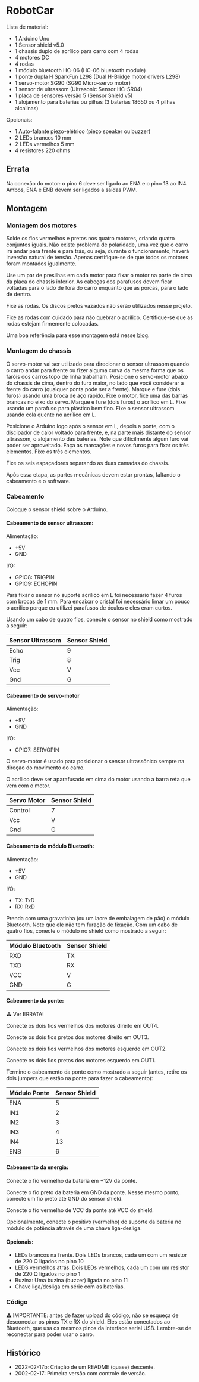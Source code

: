 # RobotCar

Lista de material:

- 1 Arduino Uno
- 1 Sensor shield v5.0
- 1 chassis duplo de acrílico para carro com 4 rodas
- 4 motores DC
- 4 rodas
- 1 módulo bluetooth HC-06 (HC-06 bluetooth module)
- 1 ponte dupla H SparkFun L298 (Dual H-Bridge motor drivers L298)
- 1 servo-motor SG90 (SG90 Micro-servo motor)
- 1 sensor de ultrassom (Ultrasonic Sensor HC-SR04)
- 1 placa de sensores versão 5 (Sensor Shield v5)
- 1 alojamento para baterias ou pilhas (3 baterias 18650 ou 4 pilhas alcalinas)

Opcionais:

- 1 Auto-falante piezo-elétrico (piezo speaker ou buzzer)
- 2 LEDs brancos 10 mm
- 2 LEDs vermelhos 5 mm
- 4 resistores 220 ohms

## Errata

Na conexão do motor: o pino 6 deve ser ligado ao ENA e o pino 13 ao IN4. Ambos, ENA e ENB devem ser ligados a saídas PWM.

## Montagem

### Montagem dos motores

Solde os fios vermelhos e pretos nos quatro motores, criando quatro conjuntos iguais. Não existe problema de polaridade, uma vez que o carro irá andar para frente e para trás, ou seja, durante o funcionamento, haverá inversão natural de tensão. Apenas certifique-se de que todos os motores foram montados igualmente.

Use um par de presilhas em cada motor para fixar o motor na parte de cima da placa do chassis inferior. As cabeças dos parafusos devem ficar voltadas para o lado de fora do carro enquanto que as porcas, para o lado de dentro.

Fixe as rodas. Os discos pretos vazados não serão utilizados nesse projeto.

Fixe as rodas com cuidado para não quebrar o acrílico. Certifique-se que as rodas estejam firmemente colocadas.

Uma boa referência para esse montagem está nesse [blog](https://create.arduino.cc/projecthub/andriy-baranov/smartphone-controlled-arduino-4wd-robot-car-14d239).

### Montagem do chassis

O servo-motor vai ser utilizado para direcionar o sensor ultrassom quando o carro andar para frente ou fizer alguma curva da mesma forma que os faróis dos carros topo de linha trabalham. Posicione o servo-motor abaixo do chassis de cima, dentro do furo maior, no lado que você considerar a frente do carro (qualquer ponta pode ser a frente). Marque e fure (dois furos) usando uma broca de aço rápido. Fixe o motor, fixe uma das barras brancas no eixo do servo. Marque e fure (dois furos) o acrílico em L. Fixe usando um parafuso para plástico bem fino. Fixe o sensor ultrassom usando cola quente no acrílico em L.

Posicione o Arduino logo após o sensor em L, depois a ponte, com o discipador de calor voltado para frente, e, na parte mais distante do sensor ultrassom, o alojamento das baterias. Note que dificilmente algum furo vai poder ser aproveitado. Faça as marcações e novos furos para fixar os três elementos. Fixe os três elementos.

Fixe os seis espaçadores separando as duas camadas do chassis.

Após essa etapa, as partes mecânicas devem estar prontas, faltando o cabeamento e o software.

### Cabeamento

Coloque o sensor shield sobre o Arduino.

#### **Cabeamento do sensor ultrassom:**

Alimentação:

- +5V
- GND

I/O:

- GPIO8: TRIGPIN
- GPIO9: ECHOPIN

Para fixar o sensor no suporte acrílico em L foi necessário fazer 4 furos com brocas de 1 mm. Para encaixar o cristal foi necessário limar um pouco o acrílico porque eu utilizei parafusos de óculos e eles eram curtos.

Usando um cabo de quatro fios, conecte o sensor no shield como mostrado a seguir:

| Sensor Ultrassom | Sensor Shield |
| ---------------- | ------------- |
| Echo       | 9       |
| Trig       | 8       |
| Vcc       | V       |
| Gnd       | G       |

#### **Cabeamento do servo-motor**

Alimentação:

- +5V
- GND

I/O:

- GPIO7: SERVOPIN

O servo-motor é usado para posicionar o sensor ultrassônico sempre na direçao do movimento do carro.

O acrílico deve ser aparafusado em cima do motor usando a barra reta que vem com o motor.

| Servo Motor | Sensor Shield |
| ----------- | ------------- |
|  Control  |    7    |
|   Vcc   |    V    |
|   Gnd   |    G    |

#### **Cabeamento do módulo Bluetooth:**

Alimentação:

- +5V
- GND

I/O:

- TX: TxD
- RX: RxD

Prenda com uma gravatinha (ou um lacre de embalagem de pão) o módulo Bluetooth. Note que ele não tem furação de fixação. Com um cabo de quatro fios, conecte o módulo no shield como mostrado a seguir:

| Módulo Bluetooth | Sensor Shield |
| ---------------- | ------ |
| RXD | TX |
| TXD | RX |
| VCC | V |
| GND | G |

#### **Cabeamento da ponte:**

:warning: Ver ERRATA!

Conecte os dois fios vermelhos dos motores direito em OUT4.

Conecte os dois fios pretos dos motores direito em OUT3.

Conecte os dois fios vermelhos dos motores esquerdo em OUT2.

Conecte os dois fios pretos dos motores esquerdo em OUT1.

Termine o cabeamento da ponte como mostrado a seguir (antes, retire os dois jumpers que estão na ponte para fazer o cabeamento):

| Módulo Ponte | Sensor Shield |
| - | - |
| ENA | 5 |
| IN1 | 2 |
| IN2 | 3 |
| IN3 | 4 |
| IN4 | 13 |
| ENB | 6 |

#### **Cabeamento da energia:**

Conecte o fio vermelho da bateria em +12V da ponte.

Conecte o fio preto da bateria em GND da ponte. Nesse mesmo ponto, conecte um fio preto até GND do sensor shield.

Conecte o fio vermelho de VCC da ponte até VCC do shield.

Opcionalmente, conecte o positivo (vermelho) do suporte da bateria no módulo de potência através de uma chave liga-desliga.

#### **Opcionais:**

- LEDs brancos na frente. Dois LEDs brancos, cada um com um resistor de 220 Ω ligados no pino 10
- LEDS vermelhos atrás. Dois LEDs vermelhos, cada um com um resistor de 220 Ω ligados no pino 1
- Buzina: Uma buzina (buzzer) ligada no pino 11
- Chave liga/desliga em série com as baterias.

### Código

:warning: IMPORTANTE: antes de fazer upload do código, não se esqueça de desconectar os pinos TX e RX do shield. Eles estão conectados ao Bluetooth, que usa os mesmos pinos da interface serial USB. Lembre-se de reconectar para poder usar o carro.

## Histórico

- 2022-02-17b: Criação de um README (quase) descente.
- 2002-02-17: Primeira versão com controle de versão.
